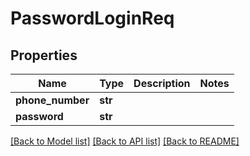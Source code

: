 # PasswordLoginReq

## Properties
Name | Type | Description | Notes
------------ | ------------- | ------------- | -------------
**phone_number** | **str** |  | 
**password** | **str** |  | 

[[Back to Model list]](../README.md#documentation-for-models) [[Back to API list]](../README.md#documentation-for-api-endpoints) [[Back to README]](../README.md)

